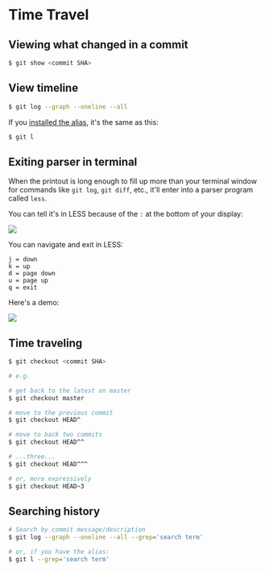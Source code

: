 # Time Travel

## Viewing what changed in a commit

```bash
$ git show <commit SHA>
```

## View timeline

```bash
$ git log --graph --oneline --all
```

If you [installed the alias](../01_installation/README.md#git-alias-for-better-git-history), it's the same as this:

```bash
$ git l
```

## Exiting parser in terminal

When the printout is long enough to fill up more than your terminal window for commands like `git log`, `git diff`, etc., it'll enter into a parser program called `less`.

You can tell it's in LESS because of the `:` at the bottom of your display:

![](https://i.imgur.com/2lQNY06.png)

You can navigate and exit in LESS:

```
j = down
k = up
d = page down
u = page up
q = exit
```

Here's a demo:

![](https://i.imgur.com/aELbduS.gif)

## Time traveling

```bash
$ git checkout <commit SHA>

# e.g. 

# get back to the latest on master
$ git checkout master

# move to the previous commit
$ git checkout HEAD^

# move to back two commits
$ git checkout HEAD^^

# ...three...
$ git checkout HEAD^^^

# or, more expressively
$ git checkout HEAD~3
```

## Searching history

```bash
# Search by commit message/description
$ git log --graph --oneline --all --grep='search term'

# or, if you have the alias:
$ git l --grep='search term'
```
